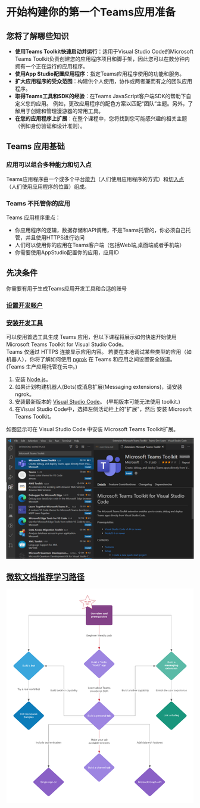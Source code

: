 # 开始构建你的第一个Teams应用准备

## 您将了解哪些知识

- **使用Teams Toolkit快速启动并运行**：适用于Visual Studio Code的Microsoft Teams Toolkit负责创建您的应用程序项目和脚手架，因此您可以在数分钟内拥有一个正在运行的应用程序。
- **使用App Studio配置应用程序**：指定Teams应用程序使用的功能和服务。
- **扩大应用程序的受众范围**：构建供个人使用，协作或两者兼而有之的团队应用程序。
- **取得Teams工具和SDK的经验**：在Teams JavaScript客户端SDK的帮助下自定义您的应用。 例如，更改应用程序的配色方案以匹配“团队”主题。另外，了解用于创建和管理漫游器的常用工具。
- **在您的应用程序上扩展**：在整个课程中，您将找到您可能感兴趣的相关主题（例如身份验证和设计准则）。

## Teams 应用基础

### 应用可以组合多种能力和切入点  

Teams应用程序由一个或多个平台[能力](https://docs.microsoft.com/zh-cn/microsoftteams/platform/concepts/capabilities-overview)（人们使用应用程序的方式）和[切入点](https://docs.microsoft.com/zh-cn/microsoftteams/platform/concepts/extensibility-points)（人们使用应用程序的位置）组成。  

### Teams 不托管你的应用

Teams 应用程序重点：

- 你应用程序的逻辑，数据存储和API调用，不是Teams托管的，你必须自己托管，并且使用HTTPS进行访问
- 人们可以使用你的应用在Teams客户端（包括Web端,桌面端或者手机端）
- 你需要使用AppStudio配置你的应用，应用ID

## 先决条件

你需要有用于生成Teams应用开发工具和合适的账号  

### [设置开发帐户](https://docs.microsoft.com/zh-cn/microsoftteams/platform/build-your-first-app/build-first-app-overview#set-up-your-development-account)  

### [安装开发工具](https://docs.microsoft.com/zh-cn/microsoftteams/platform/build-your-first-app/build-first-app-overview#set-up-your-development-account)

可以使用首选工具生成 Teams 应用，但以下课程将展示如何快速开始使用 Microsoft Teams Toolkit for Visual Studio Code。  
Teams 仅通过 HTTPS 连接显示应用内容。 若要在本地调试某些类型的应用（如机器人），你将了解如何使用 [ngrok](https://docs.microsoft.com/zh-cn/microsoftteams/platform/concepts/build-and-test/debug#locally-hosted) 在 Teams 和应用之间设置安全隧道。 (Teams 生产应用托管在云中。)

1. 安装 [Node.js](https://nodejs.org/en/)。
2. 如果计划构建机器人(Bots)或消息扩展(Messaging extensions)，请安装ngrok。
3. 安装最新版本的 [Visual Studio Code](https://code.visualstudio.com/download)。 (早期版本可能无法使用 toolkit.)
4. 在Visual Studio Code中，选择左侧活动栏上的"扩展"，然后  安装 Microsoft Teams Toolkit。

如图显示可在 Visual Studio Code 中安装 Microsoft Teams Toolkit扩展。

![vscode-install-Microsoft Teams Toolkit.png](/notes/media/vscode-install-Microsoft%20Teams%20Toolkit.png)

## [微软文档推荐学习路径](https://docs.microsoft.com/zh-cn/microsoftteams/platform/build-your-first-app/build-first-app-overview#about-the-tutorials)

![skill-tree-overview](../media/skill-tree-overview.png)
